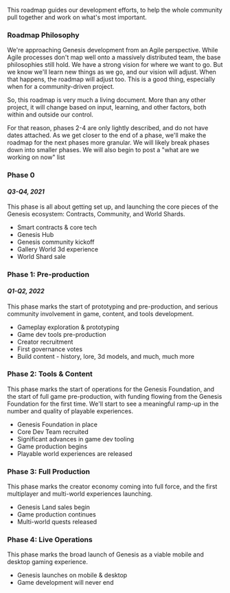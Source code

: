 <p>This roadmap guides our development efforts, to help the whole community pull together and work on what's most important.</p>

<h3>Roadmap Philosophy</h3>
<p>We're approaching Genesis development from an Agile perspective. While Agile processes don't map well onto a massively distributed team, the base philosophies still hold. We have a strong vision for where we want to go. But we know we'll learn new things as we go, and our vision will adjust. When that happens, the roadmap will adjust too. This is a good thing, especially when for a community-driven project.</p>
<p>So, this roadmap is very much a living document. More than any other project, it will change based on input, learning, and other factors, both within and outside our control.</p>
<p>For that reason, phases 2-4 are only lightly described, and do not have dates attached. As we get closer to the end of a phase, we'll make the roadmap for the next phases more granular. We will likely break phases down into smaller phases. We will also begin to post a "what are we working on now" list </p>

<h3>Phase 0</h3>
<h4><i>Q3-Q4, 2021</i></h4>
<p>This phase is all about getting set up, and launching the core pieces of the Genesis ecosystem: Contracts, Community, and World Shards.</p>
<ul>
<li>Smart contracts & core tech</li>
<li>Genesis Hub</li>
<li>Genesis community kickoff</li>
<li>Gallery World 3d experience</li>
<li>World Shard sale</li>
</ul>

<h3>Phase 1: Pre-production</h3>
<h4><i>Q1-Q2, 2022</i></h4>
<p>This phase marks the start of prototyping and pre-production, and serious community involvement in game, content, and tools development.</p>
<ul>
<li>Gameplay exploration & prototyping</li>
<li>Game dev tools pre-production</li>
<li>Creator recruitment</li>
<li>First governance votes</li>
<li>Build content - history, lore, 3d models, and much, much more</li>
</ul>

<h3>Phase 2: Tools & Content</h3>
<p>This phase marks the start of operations for the Genesis Foundation, and the start of full game pre-production, with funding flowing from the Genesis Foundation for the first time. We'll start to see a meaningful ramp-up in the number and quality of playable experiences.</p>
<ul>
<li>Genesis Foundation in place</li>
<li>Core Dev Team recruited</li>
<li>Significant advances in game dev tooling</li>
<li>Game production begins</li>
<li>Playable world experiences are released</li>
</ul>

<h3>Phase 3: Full Production</h3>
<p>This phase marks the creator economy coming into full force, and the first multiplayer and multi-world experiences launching.</p>
<ul>
<li>Genesis Land sales begin</li>
<li>Game production continues</li>
<li>Multi-world quests released</li>
</ul>

<h3>Phase 4: Live Operations</h3>
<p>This phase marks the broad launch of Genesis as a viable mobile and desktop gaming experience. </p>
<ul>
<li>Genesis launches on mobile & desktop</li>
<li>Game development will never end</li>
</ul>
